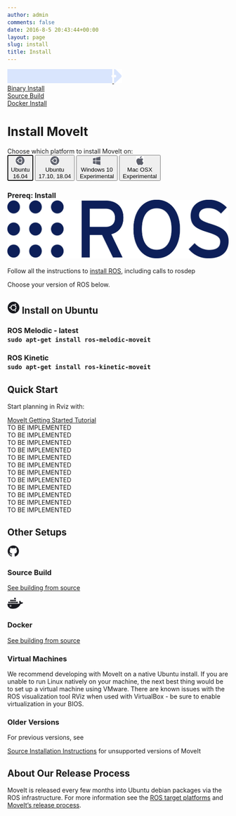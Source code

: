 ```yaml
---
author: admin
comments: false
date: 2016-8-5 20:43:44+00:00
layout: page
slug: install
title: Install
---
```

<div class='row no-gutters'>
  <div class="rectangle-boarder-tall col-3 col-sm-3">
    <a href="TODO(JafarAbdi)">
      <div class="row no-gutters">
        <img src="/assets/install_page/current_page_left.png" class="current-page-image-left">
        <img src="/assets/install_page/current_page_right.png" class="current-page-image-right">
        <div class="font-current-page">
          Binary Install
        </div>
      </div>
    </a>
    <a href="TODO(JafarAbdi)">
      <div class="row font-other-page">
        Source Build
      </div>
    </a>
    <a href="TODO(JafarAbdi)">
      <div class="row font-other-page">
        Docker Install
      </div>
    </a>
  </div>

  <div class="rectangle-boarder-big col-9 col-sm-9">
    <h1>Install MoveIt</h1>
    Choose which platform to install MoveIt on:
    <div class="row systems-rectangle">
      <button class="btn btn-primary" data-toggle="collapse" data-target="#Ubuntu1" aria-expanded="true" aria-controls="Ubuntu1" autofocus="autofocus">
          <div class="row no-gutters">
            <div class="col-auto">
              <img src="/assets/install_page/ubuntu.png"/>
            </div>
            <div class="col-auto system-type">
              <div class="system-name">
                Ubuntu
              </div>
              16.04
            </div>
          </div>
      </button>
      <button class="btn btn-primary" data-toggle="collapse" data-target="#Ubuntu2" aria-expanded="true" aria-controls="Ubuntu2">
          <div class="row no-gutters">
            <div class="col-auto">
              <img src="/assets/install_page/ubuntu.png"/>
            </div>
            <div class="col-auto system-type">
              <div class="system-name">
                Ubuntu
              </div>
              17.10, 18.04
            </div>
          </div>
      </button>
      <button class="btn btn-primary" data-toggle="collapse" data-target="#Windows" aria-expanded="true" aria-controls="Windows">
          <div class="row no-gutters">
            <div class="col-auto">
              <img src="/assets/install_page/windows.png"/>
            </div>
            <div class="col-auto system-type">
              <div class="system-name">
                Windows 10
              </div>
              Experimental
            </div>
          </div>
      </button>
      <button class="btn btn-primary" data-toggle="collapse" data-target="#MocOs" aria-expanded="true" aria-controls="MocOs">
          <div class="row no-gutters">
            <div class="col-auto">
              <img src="/assets/install_page/mac-os.png"/>
            </div>
            <div class="col-auto system-type">
              <div class="system-name">
                Mac OSX
              </div>
              Experimental
            </div>
          </div>
      </button>
    </div>
    <div id="accordion">
      <div class="collapse show" id="Ubuntu1" data-parent="#accordion">
        <h3>
          Prereq: Install <img src="/assets/install_page/ros_logo.jpeg"/>
        </h3>
        <p>
          Follow all the instructions to <a href="http://wiki.ros.org/ROS/Installation" target="_blank">install ROS</a>, including calls to <span class="ros-command">rosdep</span>
        </p>
        <p>
          Choose your version of ROS below.
        </p>
        <div class="horizontal-line"></div>
        <h2>
          <img src="/assets/install_page/ubuntu_black.png"> Install on Ubuntu
        </h2>
        <h3>
          ROS Melodic - latest
          <div class="bash-command">
            <code>sudo apt-get install ros-melodic-moveit</code>
          </div>
        </h3>
        <h3>
          ROS Kinetic
          <div class="bash-command">
            <code>sudo apt-get install ros-kinetic-moveit</code>
          </div>
        </h3>
        <div class="horizontal-line"></div>
        <h2>
          Quick Start
        </h2>
        <p>
          Start planning in Rviz with:
        </p>
        <a href="https://ros-planning.github.io/moveit_tutorials/" target="_blank">
          <span class="link-with-background">
            MoveIt Getting Started Tutorial
          </span>
        </a>
      </div>
      <div class="collapse" id="Ubuntu2" data-parent="#accordion">
        TO BE IMPLEMENTED
        <div class="horizontal-line"></div>
        TO BE IMPLEMENTED
        <div class="horizontal-line"></div>
        TO BE IMPLEMENTED
        <div class="horizontal-line"></div>
        TO BE IMPLEMENTED
      </div>
      <div class="collapse" id="Windows" data-parent="#accordion">
        TO BE IMPLEMENTED
        <div class="horizontal-line"></div>
        TO BE IMPLEMENTED
        <div class="horizontal-line"></div>
        TO BE IMPLEMENTED
        <div class="horizontal-line"></div>
        TO BE IMPLEMENTED
      </div>
      <div class="collapse" id="MocOs" data-parent="#accordion">
        TO BE IMPLEMENTED
        <div class="horizontal-line"></div>
        TO BE IMPLEMENTED
        <div class="horizontal-line"></div>
        TO BE IMPLEMENTED
        <div class="horizontal-line"></div>
        TO BE IMPLEMENTED
      </div>
      <div class="horizontal-line"></div>
      <h2>
        Other Setups
      </h2>
      <div class="row no-gutters">
        <div class="col-6">
          <img src="/assets/install_page/github.png" height="26"/>
          <h3>
            Source Build
          </h3>
          <p>
            <a href="/install/source/">See building from source</a>
          </p>
        </div>
        <div class="col-5 offset-1">
          <img src="/assets/install_page/docker.png" height="26"/>
          <h3>
            Docker
          </h3>
          <p>
            <a href="/install/docker/">See building from source</a>
          </p>
        </div>
      </div>
      <div class="row no-gutters">
        <div class="col-6">
          <h3>
            Virtual Machines
          </h3>
          <p>
            We recommend developing with MoveIt on a native Ubuntu install. If you are unable to run Linux natively on your machine, the next best thing would be to set up a virtual machine using VMware. There are known issues with the ROS visualization tool RViz when used with VirtualBox - be sure to enable virtualization in your BIOS.
          </p>
        </div>
        <div class="col-5 offset-1">
          <h3>
            Older Versions
          </h3>
          <p>
            For previous versions, see
          </p>
          <p>
            <a href="/install/source/">Source Installation Instructions</a> for unsupported versions of MoveIt
          </p>
        </div>
      </div>
      <div class="horizontal-line"></div>
      <h2>
        About Our Release Process
      </h2>
      <p>
        MoveIt is released every few months into Ubuntu debian packages via
        the ROS infrastructure. For more information see the <a href="TOOD(JafarAbdi): Add Link" target="_blank">ROS target platforms</a>
        and <a href="TOOD(JafarAbdi): Add Link" target="_blank">MoveIt’s release process</a>.
      </p>
    </div>
  </div>
</div>

